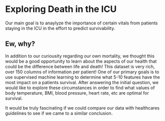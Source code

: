 # Exploring Death in the ICU
 
Our main goal is to anaylyze the importance of certain vitals from patients staying in the ICU in the effort to predict survivability. 

## Ew, why?

In addition to our curiousity regarding our own mortality, we thought this would be a good opportunity to learn about the aspects of our health that could be the difference between life and death! This dataset is very rich, over 150 columns of information per patient! One of our primary goals is to use supervised machine learning to determine what 5-10 features have the most impact on a patients survival. 
After answering the initial question, we would like to explore these circumstances in order to find what values of body temperature, BMI, blood pressure, heart rate, etc are optimal for survival. 


It would be truly fascinating if we could compare our data with healthcares guidelines to see if we came to a similar conclusion. 








